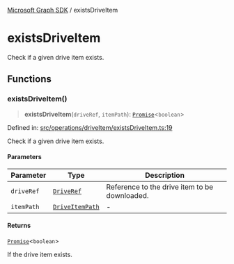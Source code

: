 [Microsoft Graph SDK](README.md) / existsDriveItem

# existsDriveItem

Check if a given drive item exists.

## Functions

### existsDriveItem()

> **existsDriveItem**(`driveRef`, `itemPath`): [`Promise`](https://developer.mozilla.org/docs/Web/JavaScript/Reference/Global_Objects/Promise)\<`boolean`\>

Defined in: [src/operations/driveItem/existsDriveItem.ts:19](https://github.com/Future-Secure-AI/microsoft-graph/blob/main/src/operations/driveItem/existsDriveItem.ts#L19)

Check if a given drive item exists.

#### Parameters

| Parameter | Type | Description |
| ------ | ------ | ------ |
| `driveRef` | [`DriveRef`](DriveRef.md#driveref) | Reference to the drive item to be downloaded. |
| `itemPath` | [`DriveItemPath`](DriveItemPath.md#driveitempath) | - |

#### Returns

[`Promise`](https://developer.mozilla.org/docs/Web/JavaScript/Reference/Global_Objects/Promise)\<`boolean`\>

If the drive item exists.
